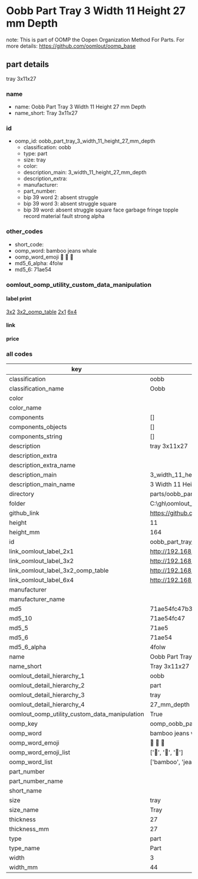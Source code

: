 # Oobb Part Tray 3 Width 11 Height 27 mm Depth  

note: This is part of OOMP the Oopen Organization Method For Parts. For more details: https://github.com/oomlout/oomp_base

##  part details
  



tray 3x11x27



### name
* name: Oobb Part Tray 3 Width 11 Height 27 mm Depth
* name_short: Tray 3x11x27 
### id
* oomp_id: oobb_part_tray_3_width_11_height_27_mm_depth
  * classification: oobb
  * type: part
  * size: tray
  * color: 
  * description_main: 3_width_11_height_27_mm_depth
  * description_extra: 
  * manufacturer: 
  * part_number: 
  * bip 39 word 2: absent struggle
  * bip 39 word 3: absent struggle square
  * bip 39 word: absent struggle square face garbage fringe topple record material fault strong alpha

### other_codes
* short_code: 
* oomp_word: bamboo jeans whale
* oomp_word_emoji :bamboo: :jeans: :whale:
* md5_6_alpha: 4folw
* md5_6: 71ae54






### oomlout_oomp_utility_custom_data_manipulation
#### label print
[3x2](http://192.168.1.245:1112/?label=oomp%204folw)
[3x2_oomp_table](http://192.168.1.108:1112/?label=oomp%204folw)
[2x1](http://192.168.1.242:1112/?label=oomp%204folw)
[6x4](http://192.168.1.55:1112/?label=oomp%204folw)    

#### link

                              

#### price







### all codes 
| key | value |  
| --- | --- |  
| classification | oobb |  
| classification_name | Oobb |  
| color |  |  
| color_name |  |  
| components | [] |  
| components_objects | [] |  
| components_string | [] |  
| description | tray 3x11x27 |  
| description_extra |  |  
| description_extra_name |  |  
| description_main | 3_width_11_height_27_mm_depth |  
| description_main_name | 3 Width 11 Height 27 mm Depth |  
| directory | parts/oobb_part_tray_3_width_11_height_27_mm_depth |  
| folder | C:\gh\oomlout_oobb_version_4_generated_parts\parts\oobb_part_tray_3_width_11_height_27_mm_depth |  
| github_link | https://github.com/oomlout/oomlout_oomp_part_src/tree/main/parts/oobb_part_tray_3_width_11_height_27_mm_depth |  
| height | 11 |  
| height_mm | 164 |  
| id | oobb_part_tray_3_width_11_height_27_mm_depth |  
| link_oomlout_label_2x1 | http://192.168.1.242:1112/?label=oomp%204folw |  
| link_oomlout_label_3x2 | http://192.168.1.245:1112/?label=oomp%204folw |  
| link_oomlout_label_3x2_oomp_table | http://192.168.1.108:1112/?label=oomp%204folw |  
| link_oomlout_label_6x4 | http://192.168.1.55:1112/?label=oomp%204folw |  
| manufacturer |  |  
| manufacturer_name |  |  
| md5 | 71ae54fc47b3dca5742fc519a6f5d005 |  
| md5_10 | 71ae54fc47 |  
| md5_5 | 71ae5 |  
| md5_6 | 71ae54 |  
| md5_6_alpha | 4folw |  
| name | Oobb Part Tray 3 Width 11 Height 27 mm Depth |  
| name_short | Tray 3x11x27  |  
| oomlout_detail_hierarchy_1 | oobb |  
| oomlout_detail_hierarchy_2 | part |  
| oomlout_detail_hierarchy_3 | tray |  
| oomlout_detail_hierarchy_4 | 27_mm_depth |  
| oomlout_oomp_utility_custom_data_manipulation | True |  
| oomp_key | oomp_oobb_part_tray_3_width_11_height_27_mm_depth |  
| oomp_word | bamboo jeans whale |  
| oomp_word_emoji | :bamboo: :jeans: :whale: |  
| oomp_word_emoji_list | [':bamboo:', ':jeans:', ':whale:'] |  
| oomp_word_list | ['bamboo', 'jeans', 'whale'] |  
| part_number |  |  
| part_number_name |  |  
| short_name |  |  
| size | tray |  
| size_name | Tray |  
| thickness | 27 |  
| thickness_mm | 27 |  
| type | part |  
| type_name | Part |  
| width | 3 |  
| width_mm | 44 |  
